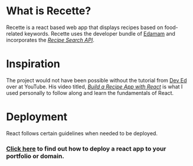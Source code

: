 # What is Recette?
Recette is a react based web app that displays recipes based on food-related keywords. Recette uses the developer bundle of [Edamam](https://www.edamam.com/) and incorporates the *[Recipe Search API](https://developer.edamam.com/edamam-recipe-api)*.

# Inspiration
The project would not have been possible without the tutorial from [Dev Ed](https://www.youtube.com/channel/UClb90NQQcskPUGDIXsQEz5Q/featured) over at YouTube. His video titled, *[Build a Recipe App with React](https://www.youtube.com/watch?v=U9T6YkEDkMo&t=2546s)* is what I used personally to follow along and learn the fundamentals of React.

# Deployment
React follows certain guidelines when needed to be deployed.

### [Click here]() to find out how to deploy a react app to your portfolio or domain. 
